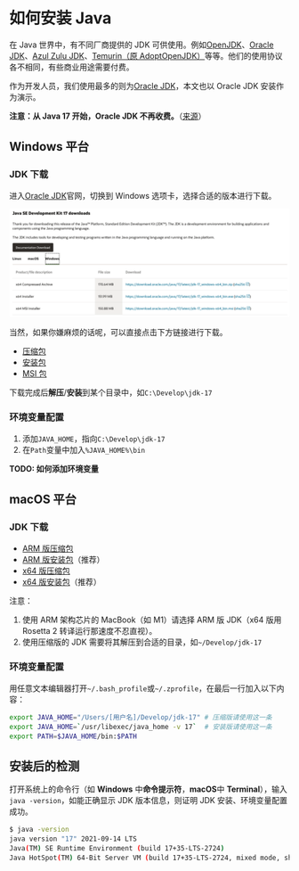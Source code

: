 # 如何安装 Java

在 Java 世界中，有不同厂商提供的 JDK 可供使用。例如[OpenJDK](https://jdk.java.net/17/)、[Oracle JDK](https://www.oracle.com/java/technologies/downloads/)、[Azul Zulu JDK](https://www.azul.com/downloads/?package=jdk)、[Temurin（原 AdoptOpenJDK）](https://adoptium.net/)等等。他们的使用协议各不相同，有些商业用途需要付费。

作为开发人员，我们使用最多的则为[Oracle JDK](https://www.oracle.com/java/technologies/downloads/)，本文也以 Oracle JDK 安装作为演示。

**注意：从 Java 17 开始，Oracle JDK 不再收费。**（[来源](https://blogs.oracle.com/java/post/free-java-license)）

## Windows 平台

### JDK 下载

进入[Oracle JDK](https://www.oracle.com/java/technologies/downloads/)官网，切换到 Windows 选项卡，选择合适的版本进行下载。

![Windows Download](./img/intro-how-to-install-java/windows-dl.png)

当然，如果你嫌麻烦的话呢，可以直接点击下方链接进行下载。

- [压缩包](https://download.oracle.com/java/17/latest/jdk-17_windows-x64_bin.zip)
- [安装包](https://download.oracle.com/java/17/latest/jdk-17_windows-x64_bin.exe)
- [MSI 包](https://download.oracle.com/java/17/latest/jdk-17_windows-x64_bin.msi)

下载完成后**解压**/**安装**到某个目录中，如`C:\Develop\jdk-17`

### 环境变量配置

1. 添加`JAVA_HOME`，指向`C:\Develop\jdk-17`
2. 在`Path`变量中加入`%JAVA_HOME%\bin`

**TODO: 如何添加环境变量**

## macOS 平台

### JDK 下载

- [ARM 版压缩包](https://download.oracle.com/java/17/latest/jdk-17_macos-aarch64_bin.tar.gz)
- [ARM 版安装包](https://download.oracle.com/java/17/latest/jdk-17_macos-aarch64_bin.dmg)（推荐）
- [x64 版压缩包](https://download.oracle.com/java/17/latest/jdk-17_macos-x64_bin.tar.gz)
- [x64 版安装包](https://download.oracle.com/java/17/latest/jdk-17_macos-x64_bin.dmg)（推荐）

注意：

1. 使用 ARM 架构芯片的 MacBook（如 M1）请选择 ARM 版 JDK（x64 版用 Rosetta 2 转译运行那速度不忍直视）。
2. 使用压缩版的 JDK 需要将其解压到合适的目录，如`~/Develop/jdk-17`

### 环境变量配置

用任意文本编辑器打开`~/.bash_profile`或`~/.zprofile`，在最后一行加入以下内容：

```bash
export JAVA_HOME="/Users/[用户名]/Develop/jdk-17" # 压缩版请使用这一条
export JAVA_HOME=`/usr/libexec/java_home -v 17`  # 安装版请使用这一条
export PATH=$JAVA_HOME/bin:$PATH
```

## 安装后的检测

打开系统上的命令行（如 **Windows** 中**命令提示符**，**macOS**中 **Terminal**），输入`java -version`，如能正确显示 JDK 版本信息，则证明 JDK 安装、环境变量配置成功。

```bash
$ java -version
java version "17" 2021-09-14 LTS
Java(TM) SE Runtime Environment (build 17+35-LTS-2724)
Java HotSpot(TM) 64-Bit Server VM (build 17+35-LTS-2724, mixed mode, sharing)
```

<Utterances />
